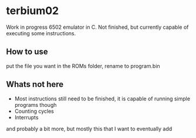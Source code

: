 # terbium02
Work in progress 6502 emulator in C. Not finished, but currently capable of executing some instructions.

## How to use
put the file you want in the ROMs folder, rename to program.bin

## Whats not here
+ Most instructions still need to be finished, it is capable of running simple programs though
+ Counting cycles
+ Interrupts

and probably a bit more, but mostly this that I want to eventually add
